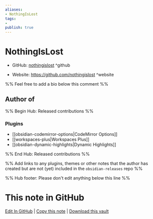 ```yaml
---
aliases:
- NothingIsLost
tags:
- 
publish: true
---
```


# NothingIsLost

- GitHub: [nothingislost](https://github.com/nothingislost/) ^github
<!-- - Discord: `@` ^discord-->
- Website: <https://github.com/nothingislost> ^website
<!-- - [[Publish sites|Publish site]]: ^publish-->

%% Feel free to add a bio below this comment %%


## Author of

%% Begin Hub: Released contributions %%
### Plugins
- [[obsidian-codemirror-options|CodeMirror Options]]
- [[workspaces-plus|Workspaces Plus]]
- [[obsidian-dynamic-highlights|Dynamic Highlights]]

%% End Hub: Released contributions %%

%% Add links to any plugins, themes or other notes that the author has created but are not (yet) included in the `obsidian-releases` repo %%

<!--
### Unlisted plugins

- 
-->

<!--
### Others

- 
-->

<!--
## Sponsor this author

- [[GitHub sponsors]]: [Sponsor @nothingislost on GitHub Sponsors](https://github.com/sponsors/nothingislost) ^github-sponsor
- [[Buy me a coffee]]: ^buy-me-a-coffee
- [[PayPal]]: ^paypal
- [[Patreon]]: ^patreon

-->

<!--
## Follow this author

- [[YouTube Channels|On YouTube]]: ^youtube
- Twitter: ^twitter
- ...
-->

%% Hub footer: Please don't edit anything below this line %%

# This note in GitHub

<span class="git-footer">[Edit In GitHub](https://github.dev/obsidian-community/obsidian-hub/blob/main/01%20-%20Community/People/nothingislost.md "git-hub-edit-note") | [Copy this note](https://raw.githubusercontent.com/obsidian-community/obsidian-hub/main/01%20-%20Community/People/nothingislost.md "git-hub-copy-note") | [Download this vault](https://github.com/obsidian-community/obsidian-hub/archive/refs/heads/main.zip "git-hub-download-vault") </span>
